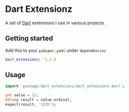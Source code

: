 # Dart Extensionz

A set of [Dart](https://dart.dev) extensions I use in various projects.

## Getting started

Add this to your `pubspec.yaml` under `dependencies`

```yaml
dart_extensionz: ^1.2.0
```

## Usage

```dart
import 'package:dart_extensionz/dart_extensionz.dart';

int value = 12;
String result = value.ordinal;
expect(result, '12th');
```
